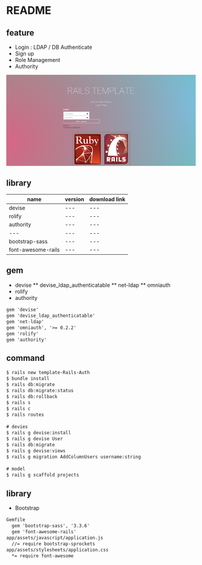 # README


## feature
- Login : LDAP / DB Authenticate
- Sign up
- Role Management
- Authority

![rails-intro-login](/docs/images/intro_login.png)


## library

| name | version  | download link |
| --- | --- | --- |
| devise | --- | --- |
| rolify | --- | --- |
| authority | --- | --- |
| --- | --- | --- |
| bootstrap-sass | --- | --- |
| font-awesome-rails | --- | --- |

## gem
- devise
** devise_ldap_authenticatable
** net-ldap
** omniauth
- rolify
- authority
``` 
gem 'devise'
gem 'devise_ldap_authenticatable'
gem 'net-ldap'
gem 'omniauth', '>= 0.2.2'
gem 'rolify'
gem 'authority'
```


## command

```
$ rails new template-Rails-Auth
$ bundle install
$ rails db:migrate
$ rails db:migrate:status
$ rails db:rollback
$ rails s
$ rails c
$ rails routes

# devies
$ rails g devise:install
$ rails g devise User
$ rails db:migrate 
$ rails g devise:views
$ rails g migration AddColumnUsers username:string

# model
$ rails g scaffold projects  

```

## library
- Bootstrap
```
Gemfile
  gem 'bootstrap-sass', '3.3.6'
  gem 'font-awesome-rails'
app/assets/javascript/application.js
  //= require bootstrap-sprockets
app/assets/stylesheets/application.css
  *= require font-awesome
```
